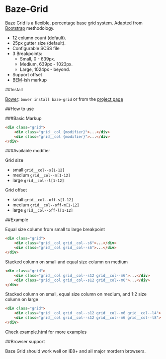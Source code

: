 Baze-Grid
=========

Baze Grid is a flexible, percentage base grid system. Adapted from [Bootstrap](http://getbootstrap.com/) methodology. 

- 12 column count (default).
- 25px gutter size (default).
- Configurable SCSS file
- 3 Breakpoints:
    - Small, 0 - 639px.
    - Medium, 639px - 1023px.
    - Large, 1024px - beyond.
- Support offset
- [BEM](http://csswizardry.com/2013/01/mindbemding-getting-your-head-round-bem-syntax/)-ish markup


##Install

[Bower](http://bower.io/): `bower install baze-grid` or from the [project page](https://github.com/ImBobby/Baze-Grid)


##How to use

###Basic Markup

```HTML
<div class="grid">
    <div class="grid__col {modifier}">...</div>
    <div class="grid__col {modifier}">...</div>
</div>
```

###Available modifier

Grid size
- small `grid__col--s[1-12]`
- medium `grid__col--m[1-12]`
- large `grid__col--l[1-12]`

Grid offset
- small `grid__col--off-s[1-12]`
- medium `grid__col--off-m[1-12]`
- large `grid__col--off-l[1-12]`

##Example

Equal size column from small to large breakpoint

```HTML
<div class="grid">
    <div class="grid__col grid__col--s6">...</div>
    <div class="grid__col grid__col--s6">...</div>
</div>
```

Stacked column on small and equal size column on medium
```HTML
<div class="grid">
    <div class="grid__col grid__col--s12 grid__col--m6">...</div>
    <div class="grid__col grid__col--s12 grid__col--m6">...</div>
</div>
```

Stacked column on small, equal size column on medium, and 1:2 size column on large
```HTML
<div class="grid">
    <div class="grid__col grid__col--s12 grid__col--m6 grid__col--l4">...</div>
    <div class="grid__col grid__col--s12 grid__col--m6 grid__col--l8">...</div>
</div>
```

Check example.html for more examples

##Browser support

Baze Grid should work well on IE8+ and all major mordern browsers.